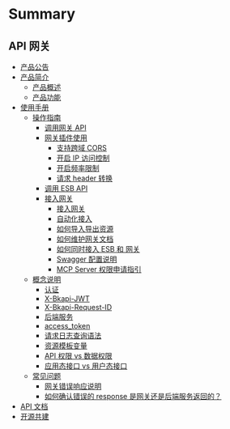 # Summary

## API 网关

* [产品公告](https://bk.tencent.com/s-mart/community/question/10915)
* [产品简介]()
    * [产品概述](UserGuide/README.md)
    * [产品功能](UserGuide/features.md)
* [使用手册]()
    * [操作指南]()
        * [调用网关 API](./UserGuide/HowTo/call-gateway-api.md)
        * [网关插件使用]()
            * [支持跨域 CORS](./UserGuide/HowTo/Plugins/cors.md)
            * [开启 IP 访问控制](./UserGuide/HowTo/Plugins/ip-restriction.md)
            * [开启频率限制](./UserGuide/HowTo/Plugins/rate-limit.md)
            * [请求 header 转换](./UserGuide/HowTo/Plugins/header-rewrite.md)
        * [调用 ESB API](./UserGuide/HowTo/call-esb-api.md)
        * [接入网关]()
            * [接入网关](./UserGuide/HowTo/Connect/connect-gateway.md)
            * [自动化接入](./UserGuide/HowTo/Connect/auto-connect-gateway.md)
            * [如何导入导出资源](./UserGuide/HowTo/Connect/import-and-export.md)
            * [如何维护网关文档](./UserGuide/HowTo/Connect/manage-document.md)
            * [如何同时接入 ESB 和 网关](./UserGuide/HowTo/Connect/connect-esb-and-gateway.md)
            * [Swagger 配置说明](./UserGuide/HowTo/Connect/swagger-explain.md)
            * [MCP Server 权限申请指引](./UserGuide/HowTo/apply-mcp-server-permission.md)
    * [概念说明]()
        * [认证](./UserGuide/Explanation/authorization.md)
        * [X-Bkapi-JWT](./UserGuide/Explanation/jwt.md)
        * [X-Bkapi-Request-ID](./UserGuide/Explanation/request-id.md)
        * [后端服务](./UserGuide/Explanation/backend.md)
        * [access_token](./UserGuide/Explanation/access-token.md)
        * [请求日志查询语法](./UserGuide/Explanation/access-log.md)
        * [资源模板变量](./UserGuide/Explanation/template-var.md)
        * [API 权限 vs 数据权限](./UserGuide/Explanation/api-permission-and-data-permission.md)
        * [应用态接口 vs 用户态接口](./UserGuide/Explanation/app-and-user-state-api.md)
    * [常见问题]()
        * [网关错误响应说明](./UserGuide/FAQ/error-response.md)
        * [如何确认错误的 response 是网关还是后端服务返回的？](./UserGuide/FAQ/gateway-error-or-backend-error.md)
* [API 文档](./APIDocs/README.md)
* [开源共建](https://github.com/TencentBlueKing/blueking-apigateway)
